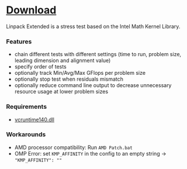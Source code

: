 # [Download](https://github.com/BoringBoredom/Linpack-Extended/archive/refs/heads/master.zip)

Linpack Extended is a stress test based on the Intel Math Kernel Library.

### Features

- chain different tests with different settings (time to run, problem size, leading dimension and alignment value)
- specify order of tests
- optionally track Min/Avg/Max GFlops per problem size
- optionally stop test when residuals mismatch
- optionally reduce command line output to decrease unnecessary resource usage at lower problem sizes

### Requirements

- [vcruntime140.dll](https://aka.ms/vs/17/release/vc_redist.x64.exe)

### Workarounds

- AMD processor compatibility: Run `AMD Patch.bat`
- OMP Error: set `KMP_AFFINITY` in the config to an empty string -> `"KMP_AFFINITY": ""`
